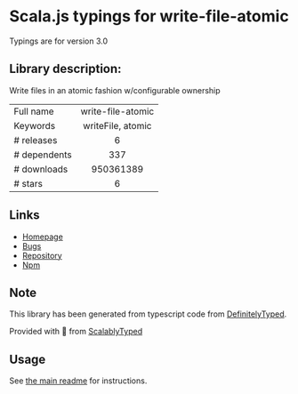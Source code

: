 
# Scala.js typings for write-file-atomic

Typings are for version 3.0

## Library description:
Write files in an atomic fashion w/configurable ownership

|                    |                 |
| ------------------ | :-------------: |
| Full name          | write-file-atomic |
| Keywords           | writeFile, atomic |
| # releases         | 6 |
| # dependents       | 337 |
| # downloads        | 950361389 |
| # stars            | 6 |

## Links
- [Homepage](https://github.com/npm/write-file-atomic)
- [Bugs](https://github.com/npm/write-file-atomic/issues)
- [Repository](https://github.com/npm/write-file-atomic)
- [Npm](https://www.npmjs.com/package/write-file-atomic)
    


## Note
This library has been generated from typescript code from [DefinitelyTyped](https://definitelytyped.org).

Provided with :purple_heart: from [ScalablyTyped](https://github.com/oyvindberg/ScalablyTyped)

## Usage
See [the main readme](../../readme.md) for instructions.


